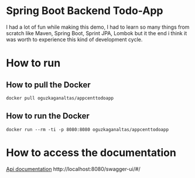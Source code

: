 # Spring Boot Backend Todo-App

I had a lot of fun while making this demo, I had to learn so many things from scratch like Maven, Spring Boot, Sprint JPA, Lombok but it the end i think it was worth to experience this kind of development cycle.


# How to run

## How to pull the Docker

    docker pull oguzkaganaltas/appcenttodoapp

## How to run the Docker

    docker run --rm -ti -p 8080:8080 oguzkaganaltas/appcenttodoapp


# How to access the documentation

[Api documentation](http://localhost:8080/swagger-ui/#/)
http://localhost:8080/swagger-ui/#/
